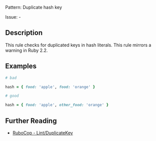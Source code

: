 Pattern: Duplicate hash key

Issue: -

## Description

This rule checks for duplicated keys in hash literals. This rule mirrors a warning in Ruby 2.2.

## Examples

```ruby
# bad

hash = { food: 'apple', food: 'orange' }
```
```ruby
# good

hash = { food: 'apple', other_food: 'orange' }
```

## Further Reading

* [RuboCop - Lint/DuplicateKey](https://rubocop.readthedocs.io/en/latest/cops_lint/#lintduplicatekey)
